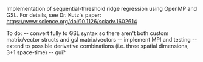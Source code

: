 Implementation of sequential-threshold ridge regression using OpenMP and GSL.  For details, see Dr. Kutz's paper: https://www.science.org/doi/10.1126/sciadv.1602614

To do:
-- convert fully to GSL syntax so there aren't both custom matrix/vector structs and gsl matrix/vectors
-- implement MPI and testing
-- extend to possible derivative combinations (i.e. three spatial dimensions, 3+1 space-time)
-- gui?